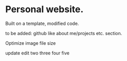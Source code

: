 # Personal website.
Built on a template, modified code.

to be added: github like about me/projects etc. section.

Optimize image file size

update edit two three four five
